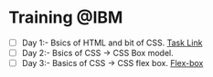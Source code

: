 # Training @IBM

- [ ] Day 1:- Bsics of HTML and bit of CSS. [Task Link](https://573l6.csb.app/)
- [ ] Day 2:- Bsics of CSS -> CSS Box model.
- [ ] Day 3:- Basics of CSS -> CSS flex box. [Flex-box](https://css-tricks.com/snippets/css/a-guide-to-flexbox/)
